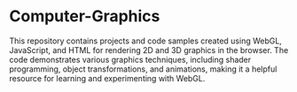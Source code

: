 # Computer-Graphics
This repository contains projects and code samples created using WebGL, JavaScript, and HTML for rendering 2D and 3D graphics in the browser. The code demonstrates various graphics techniques, including shader programming, object transformations, and animations, making it a helpful resource for learning and experimenting with WebGL.
